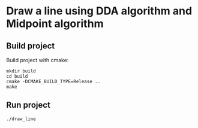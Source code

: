 # Draw a line using DDA algorithm and Midpoint algorithm

## Build project
Build project with cmake:
```
mkdir build
cd build
cmake -DCMAKE_BUILD_TYPE=Release ..
make
```

## Run project
```
./draw_line
```
